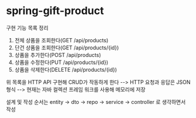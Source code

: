 # spring-gift-product

구현 기능 목록 정리
1. 전체 상품을 조회한다(GET /api/products)
2. 단건 상품을 조회한다(GET /api/products/{id})
3. 상품을 추가한다(POST /api/products)
4. 상품을 수정한다(PUT /api/products/{id})
5. 상품을 삭제한다(DELETE /api/products/{id})

위 목록을 HTTP API 구현해 CRUD가 작동하게 한다
--> HTTP 요청과 응답은 JSON형식
--> 현재는 자바 컬렉션 프레임 워크를 사용해 메모리에 저장

설계 및 작성 순서는
entity -> dto -> repo ->  service -> controller
로 생각하면서 작성